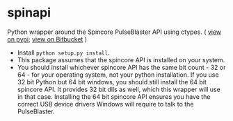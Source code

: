 # spinapi

Python wrapper around the Spincore PulseBlaster API using ctypes.
( 
[view on pypi](https://pypi.python.org/pypi/spinapi/);
[view on Bitbucket](https://bitbucket.org/cbillington/spinapi)
)

   * Install `python setup.py install`.
   * This package assumes that the spincore API is installed on your system.
   * You should install whichever spincore API has the same bit count - 32 or 64 - for your operating system, not your python installation. If you use 32 bit Python but 64 bit windows, you should still install the 64 bit spincore API. It provides 32 bit dlls as well, which this wrapper will use in that case. Installing the 64 bit spincore API ensures you have the correct USB device drivers Windows will require to talk to the PulseBlaster.
